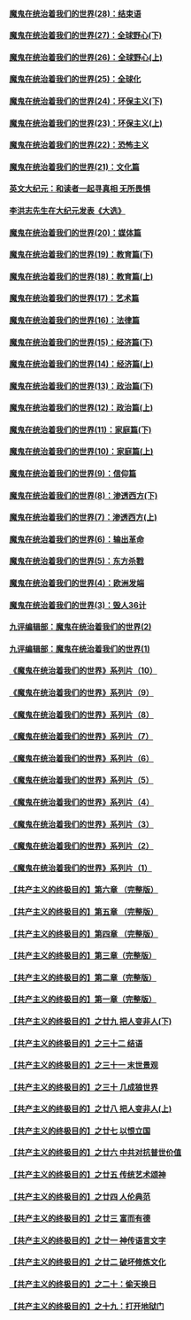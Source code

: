 #### [魔鬼在统治着我们的世界(28)：结束语](../pages/nsc422/n10936246.md?t=03140903) 
#### [魔鬼在统治着我们的世界(27)：全球野心(下)](../pages/nsc422/n10928319.md?t=03140903) 
#### [魔鬼在统治着我们的世界(26)：全球野心(上)](../pages/nsc422/n10900318.md?t=03140903) 
#### [魔鬼在统治着我们的世界(25)：全球化](../pages/nsc422/n10788205.md?t=03140903) 
#### [魔鬼在统治着我们的世界(24)：环保主义(下)](../pages/nsc422/n10695307.md?t=03140903) 
#### [魔鬼在统治着我们的世界(23)：环保主义(上)](../pages/nsc422/n10688613.md?t=03140903) 
#### [魔鬼在统治着我们的世界(22)：恐怖主义](../pages/nsc422/n10614727.md?t=03140903) 
#### [魔鬼在统治着我们的世界(21)：文化篇](../pages/nsc422/n10597706.md?t=03140903) 
#### [英文大纪元：和读者一起寻真相 无所畏惧](../pages/nsc422/n12542027.md?t=03140903) 
#### [李洪志先生在大纪元发表《大选》](../pages/nsc422/n12534746.md?t=03140903) 
#### [魔鬼在统治着我们的世界(20)：媒体篇](../pages/nsc422/n10586579.md?t=03140903) 
#### [魔鬼在统治着我们的世界(19)：教育篇(下)](../pages/nsc422/n10564808.md?t=03140903) 
#### [魔鬼在统治着我们的世界(18)：教育篇(上)](../pages/nsc422/n10526970.md?t=03140903) 
#### [魔鬼在统治着我们的世界(17)：艺术篇](../pages/nsc422/n10499093.md?t=03140903) 
#### [魔鬼在统治着我们的世界(16)：法律篇](../pages/nsc422/n10485969.md?t=03140903) 
#### [魔鬼在统治着我们的世界(15)：经济篇(下)](../pages/nsc422/n10469975.md?t=03140903) 
#### [魔鬼在统治着我们的世界(14)：经济篇(上)](../pages/nsc422/n10457370.md?t=03140903) 
#### [魔鬼在统治着我们的世界(13)：政治篇(下)](../pages/nsc422/n10448270.md?t=03140903) 
#### [魔鬼在统治着我们的世界(12)：政治篇(上)](../pages/nsc422/n10444576.md?t=03140903) 
#### [魔鬼在统治着我们的世界(11)：家庭篇(下)](../pages/nsc422/n10440961.md?t=03140903) 
#### [魔鬼在统治着我们的世界(10)：家庭篇(上)](../pages/nsc422/n10435448.md?t=03140903) 
#### [魔鬼在统治着我们的世界(9)：信仰篇](../pages/nsc422/n10432159.md?t=03140903) 
#### [魔鬼在统治着我们的世界(8)：渗透西方(下)](../pages/nsc422/n10429603.md?t=03140903) 
#### [魔鬼在统治着我们的世界(7)：渗透西方(上)](../pages/nsc422/n10426013.md?t=03140903) 
#### [魔鬼在统治着我们的世界(6)：输出革命](../pages/nsc422/n10421536.md?t=03140903) 
#### [魔鬼在统治着我们的世界(5)：东方杀戮](../pages/nsc422/n10417707.md?t=03140903) 
#### [魔鬼在统治着我们的世界(4)：欧洲发端](../pages/nsc422/n10414890.md?t=03140903) 
#### [魔鬼在统治着我们的世界(3)：毁人36计](../pages/nsc422/n10411583.md?t=03140903) 
#### [九评编辑部：魔鬼在统治着我们的世界(2)](../pages/nsc422/n10410036.md?t=03140903) 
#### [九评编辑部：魔鬼在统治着我们的世界(1)](../pages/nsc422/n10406825.md?t=03140903) 
#### [《魔鬼在统治着我们的世界》系列片（10）](../pages/nsc422/n12292670.md?t=03140903) 
#### [《魔鬼在统治着我们的世界》系列片（9）](../pages/nsc422/n12290859.md?t=03140903) 
#### [《魔鬼在统治着我们的世界》系列片（8）](../pages/nsc422/n12287445.md?t=03140903) 
#### [《魔鬼在统治着我们的世界》系列片（7）](../pages/nsc422/n12283425.md?t=03140903) 
#### [《魔鬼在统治着我们的世界》系列片（6）](../pages/nsc422/n12282314.md?t=03140903) 
#### [《魔鬼在统治着我们的世界》系列片（5）](../pages/nsc422/n12281419.md?t=03140903) 
#### [《魔鬼在统治着我们的世界》系列片（4）](../pages/nsc422/n12274024.md?t=03140903) 
#### [《魔鬼在统治着我们的世界》系列片（3）](../pages/nsc422/n12271322.md?t=03140903) 
#### [《魔鬼在统治着我们的世界》系列片（2）](../pages/nsc422/n12269049.md?t=03140903) 
#### [《魔鬼在统治着我们的世界》系列片（1）](../pages/nsc422/n12267575.md?t=03140903) 
#### [【共产主义的终极目的】第六章 （完整版）](../pages/nsc422/n11428913.md?t=03140903) 
#### [【共产主义的终极目的】第五章 （完整版）](../pages/nsc422/n11428912.md?t=03140903) 
#### [【共产主义的终极目的】第四章 （完整版）](../pages/nsc422/n11428907.md?t=03140903) 
#### [【共产主义的终极目的】第三章（完整版）](../pages/nsc422/n11428848.md?t=03140903) 
#### [【共产主义的终极目的】第二章（完整版）](../pages/nsc422/n11428831.md?t=03140903) 
#### [【共产主义的终极目的】第一章（完整版）](../pages/nsc422/n11417651.md?t=03140903) 
#### [【共产主义的终极目的】之廿九 把人变非人(下)](../pages/nsc422/n11344140.md?t=03140903) 
#### [【共产主义的终极目的】之三十二 结语](../pages/nsc422/n11360535.md?t=03140903) 
#### [【共产主义的终极目的】之三十一 末世景观](../pages/nsc422/n11351129.md?t=03140903) 
#### [【共产主义的终极目的】之三十 几成狼世界](../pages/nsc422/n11348280.md?t=03140903) 
#### [【共产主义的终极目的】之廿八 把人变非人(上)](../pages/nsc422/n11340492.md?t=03140903) 
#### [【共产主义的终极目的】之廿七 以恨立国](../pages/nsc422/n11336944.md?t=03140903) 
#### [【共产主义的终极目的】之廿六 中共对抗普世价值](../pages/nsc422/n11324785.md?t=03140903) 
#### [【共产主义的终极目的】之廿五 传统艺术颂神](../pages/nsc422/n11296396.md?t=03140903) 
#### [【共产主义的终极目的】之廿四 人伦典范](../pages/nsc422/n11296397.md?t=03140903) 
#### [【共产主义的终极目的】之廿三 富而有德](../pages/nsc422/n11283598.md?t=03140903) 
#### [【共产主义的终极目的】之廿一 神传语言文字](../pages/nsc422/n11263265.md?t=03140903) 
#### [【共产主义的终极目的】之廿二 破坏修炼文化](../pages/nsc422/n11245728.md?t=03140903) 
#### [【共产主义的终极目的】之二十：偷天换日](../pages/nsc422/n11238846.md?t=03140903) 
#### [【共产主义的终极目的】之十九：打开地狱门](../pages/nsc422/n11206376.md?t=03140903) 
